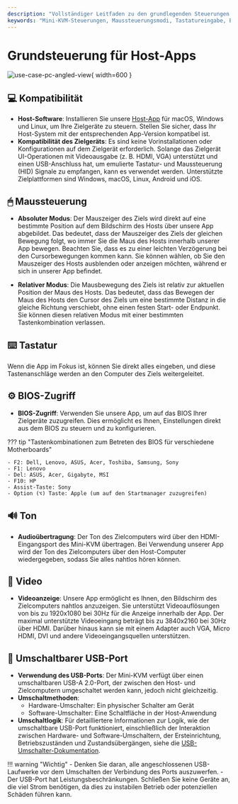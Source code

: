 ```yaml
---
description: "Vollständiger Leitfaden zu den grundlegenden Steuerungen des Openterface Mini-KVM: Mausmodi, Tastatureingabe, BIOS-Zugriff, Audio-/Video-Unterstützung und USB-Umschaltung. Kompatibel mit mehreren Betriebssystemen und Geräten, unterstützt bis zu 4K@30Hz Videoeingang."
keywords: "Mini-KVM-Steuerungen, Maussteuerungsmodi, Tastatureingabe, BIOS-Zugriff, Audioübertragung, Videoanzeige, USB-Umschaltung, Gerätekompatibilität, KVM-Setup, Hardwaresteuerung, 4K-Unterstützung, HID-Signale, Steuerung des Zielgeräts, Host-Software, HDMI-Eingang"
---
```


# Grundsteuerung für Host-Apps

![use-case-pc-angled-view](https://assets.openterface.com/images/product/use-case-pc-angled-view.jpg){ width=600 }

## 💻 Kompatibilität

- **Host-Software**: Installieren Sie unsere [Host-App](/app) für macOS, Windows und Linux, um Ihre Zielgeräte zu steuern. Stellen Sie sicher, dass Ihr Host-System mit der entsprechenden App-Version kompatibel ist.
- **Kompatibilität des Zielgeräts**: Es sind keine Vorinstallationen oder Konfigurationen auf dem Zielgerät erforderlich. Solange das Zielgerät UI-Operationen mit Videoausgabe (z. B. HDMI, VGA) unterstützt und einen USB-Anschluss hat, um emulierte Tastatur- und Maussteuerung (HID) Signale zu empfangen, kann es verwendet werden. Unterstützte Zielplattformen sind Windows, macOS, Linux, Android und iOS.

## 🖱 Maussteuerung

- **Absoluter Modus**: Der Mauszeiger des Ziels wird direkt auf eine bestimmte Position auf dem Bildschirm des Hosts über unsere App abgebildet. Das bedeutet, dass der Mauszeiger des Ziels der gleichen Bewegung folgt, wo immer Sie die Maus des Hosts innerhalb unserer App bewegen. Beachten Sie, dass es zu einer leichten Verzögerung bei den Cursorbewegungen kommen kann. Sie können wählen, ob Sie den Mauszeiger des Hosts ausblenden oder anzeigen möchten, während er sich in unserer App befindet.

- **Relativer Modus**: Die Mausbewegung des Ziels ist relativ zur aktuellen Position der Maus des Hosts. Das bedeutet, dass das Bewegen der Maus des Hosts den Cursor des Ziels um eine bestimmte Distanz in die gleiche Richtung verschiebt, ohne einen festen Start- oder Endpunkt. Sie können diesen relativen Modus mit einer bestimmten Tastenkombination verlassen.

## ⌨️ Tastatur

Wenn die App im Fokus ist, können Sie direkt alles eingeben, und diese Tastenanschläge werden an den Computer des Ziels weitergeleitet.

## ⚙️ BIOS-Zugriff

- **BIOS-Zugriff**: Verwenden Sie unsere App, um auf das BIOS Ihrer Zielgeräte zuzugreifen. Dies ermöglicht es Ihnen, Einstellungen direkt aus dem BIOS zu steuern und zu konfigurieren.

??? tip "Tastenkombinationen zum Betreten des BIOS für verschiedene Motherboards"

    - F2: Dell, Lenovo, ASUS, Acer, Toshiba, Samsung, Sony
    - F1: Lenovo
    - Del: ASUS, Acer, Gigabyte, MSI
    - F10: HP
    - Assist-Taste: Sony
    - Option (⌥) Taste: Apple (um auf den Startmanager zuzugreifen)

## 🔊 Ton

- **Audioübertragung**: Der Ton des Zielcomputers wird über den HDMI-Eingangsport des Mini-KVM übertragen. Bei Verwendung unserer App wird der Ton des Zielcomputers über den Host-Computer wiedergegeben, sodass Sie alles nahtlos hören können.

## 🎥 Video

- **Videoanzeige**: Unsere App ermöglicht es Ihnen, den Bildschirm des Zielcomputers nahtlos anzuzeigen. Sie unterstützt Videoauflösungen von bis zu 1920x1080 bei 30Hz für die Anzeige innerhalb der App. Der maximal unterstützte Videoeingang beträgt bis zu 3840x2160 bei 30Hz über HDMI. Darüber hinaus kann sie mit einem Adapter auch VGA, Micro HDMI, DVI und andere Videoeingangsquellen unterstützen.

## 🔄 Umschaltbarer USB-Port

- **Verwendung des USB-Ports**: Der Mini-KVM verfügt über einen umschaltbaren USB-A 2.0-Port, der zwischen den Host- und Zielcomputern umgeschaltet werden kann, jedoch nicht gleichzeitig.
- **Umschaltmethoden**: 
    - Hardware-Umschalter: Ein physischer Schalter am Gerät
    - Software-Umschalter: Eine Schaltfläche in der Host-Anwendung
- **Umschaltlogik**: Für detailliertere Informationen zur Logik, wie der umschaltbare USB-Port funktioniert, einschließlich der Interaktion zwischen Hardware- und Software-Umschaltern, der Ersteinrichtung, Betriebszuständen und Zustandsübergängen, siehe die [USB-Umschalter-Dokumentation](/usb-switch).

!!! warning "Wichtig"
    - Denken Sie daran, alle angeschlossenen USB-Laufwerke vor dem Umschalten der Verbindung des Ports auszuwerfen.
    - Der USB-Port hat Leistungsbeschränkungen. Schließen Sie keine Geräte an, die viel Strom benötigen, da dies zu instabilen Betrieb oder potenziellen Schäden führen kann.
